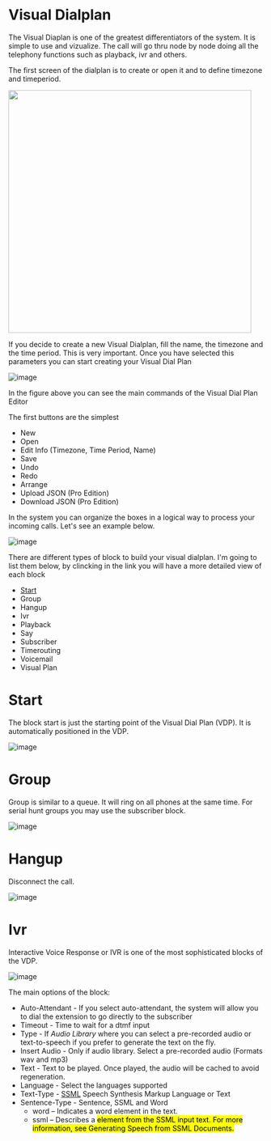 # Visual Dialplan #

The Visual Diaplan is one of the greatest differentiators of the system. It is simple to use and vizualize. The call will go thru node by node doing all the telephony functions such as playback, ivr and others.  

The first screen of the dialplan is to create or open it and to define timezone and timeperiod. 

<img src="https://user-images.githubusercontent.com/4958202/148941326-41d8f50b-f1e7-428f-9f87-ff133658c24c.png" width="480">

If you decide to create a new Visual Dialplan, fill the name, the timezone and the time period. This is very important.  Once you have selected this parameters you can start creating your Visual Dial Plan

![image](https://user-images.githubusercontent.com/4958202/148945818-aa6fe3a2-345d-4503-82a0-24dfcde0bbb2.png)

In the figure above you can see the main commands of the Visual Dial Plan Editor

The first buttons are the simplest

* New
* Open
* Edit Info (Timezone, Time Period,  Name)
* Save
* Undo
* Redo
* Arrange
* Upload JSON (Pro Edition)
* Download JSON (Pro Edition)

In the system you can organize the boxes in a logical way to process your incoming calls. Let's see an example below.

![image](https://user-images.githubusercontent.com/4958202/148946911-c2860fb9-2f20-4209-8d12-498ae46f7858.png)

There are different types of block to build your visual dialplan. I'm going to list them below, by clincking in the link you will have a more detailed view of each block

* [Start](#start)
* Group
* Hangup
* Ivr
* Playback
* Say
* Subscriber
* Timerouting
* Voicemail
* Visual Plan

# Start
The block start is just the starting point of the Visual Dial Plan (VDP). It is automatically positioned in the VDP.

![image](https://user-images.githubusercontent.com/4958202/148984484-dcefe8ed-b0b4-42d0-ba6b-64d6507121af.png)

# Group
Group is similar to a queue. It will ring on all phones at the same time. For serial hunt groups you may use the subscriber block. 

![image](https://user-images.githubusercontent.com/4958202/148984695-ead6e82d-5c46-4362-b197-c6a0fef99939.png)


# Hangup
Disconnect the call.

![image](https://user-images.githubusercontent.com/4958202/148984900-03704c89-71df-4d46-8a95-ac95251bd0e5.png)

# Ivr
Interactive Voice Response or IVR is one of the most sophisticated blocks of the VDP.

![image](https://user-images.githubusercontent.com/4958202/148985005-bc03f981-eaf1-45ec-b8fd-bdfa9fcd1382.png)

The main options of the block:

* Auto-Attendant - If you select auto-attendant, the system will allow you to dial the extension to go directly to the subscriber
* Timeout - Time to wait for a dtmf input
* Type - If _Audio Library_ where you can select a pre-recorded audio or text-to-speech if you prefer to generate the text on the fly.
* Insert Audio - Only if audio library. Select a pre-recorded audio (Formats wav and mp3)
* Text - Text to be played. Once played, the audio will be cached to avoid regeneration. 
* Language - Select the languages supported
* Text-Type - [SSML](https://en.wikipedia.org/wiki/Speech_Synthesis_Markup_Language) Speech Synthesis Markup Language or Text
* Sentence-Type - Sentence, SSML and Word
  * word – Indicates a word element in the text.
  * ssml – Describes a <mark> element from the SSML input text. For more information, see Generating Speech from SSML Documents. 




